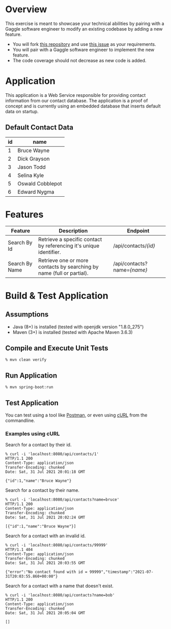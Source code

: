 # Overview
This exercise is meant to showcase your technical abilities by pairing with a Gaggle software engineer to modify an existing codebase by adding a new feature.
* You will fork [this repository](https://github.com/gaggle-net/candidate-technical-assessment-pairing-exercise) and use [this issue](https://github.com/gaggle-net/candidate-technical-assessment-pairing-exercise/issues/1) as your requirements.
* You will pair with a Gaggle software engineer to implement the new feature.
* The code coverage should not decrease as new code is added.

# Application
This application is a Web Service responsible for providing contact information from our contact database. The application is a proof of concept and is currently using an embedded database that inserts default data on startup.

## Default Contact Data
| id | name |
| --- | --- |
| 1 | Bruce Wayne |
| 2 | Dick Grayson |
| 3 | Jason Todd |
| 4 | Selina Kyle |
| 5 | Oswald Cobblepot |
| 6 | Edward Nygma |

# Features
| Feature | Description | Endpoint |
| --- | --- | --- |
| Search By Id  | Retrieve a specific contact by referencing it's unique identifier. | /api/contacts/_{id}_ |
| Search By Name  | Retrieve one or more contacts by searching by name (full or partial).  | /api/contacts?name=_{name}_ |

# Build & Test Application
## Assumptions
* Java (8+) is installed (tested with openjdk version "1.8.0_275")
* Maven (3+) is installed (tested with Apache Maven 3.6.3)

## Compile and Execute Unit Tests
```shell
% mvn clean verify
```

## Run Application
```shell
% mvn spring-boot:run
```

## Test Application
You can test using a tool like [Postman](https://www.postman.com/), or even using [cURL](https://curl.se/docs/manpage.html) from the commandline.

### Examples using cURL
Search for a contact by their id.
```shell
% curl -i 'localhost:8080/api/contacts/1'
HTTP/1.1 200 
Content-Type: application/json
Transfer-Encoding: chunked
Date: Sat, 31 Jul 2021 20:01:18 GMT

{"id":1,"name":"Bruce Wayne"}
```
Search for a contact by their name.
```shell
% curl -i 'localhost:8080/api/contacts?name=bruce'
HTTP/1.1 200 
Content-Type: application/json
Transfer-Encoding: chunked
Date: Sat, 31 Jul 2021 20:02:24 GMT

[{"id":1,"name":"Bruce Wayne"}]
```
Search for a contact with an invalid id.
```shell
% curl -i 'localhost:8080/api/contacts/99999'
HTTP/1.1 404 
Content-Type: application/json
Transfer-Encoding: chunked
Date: Sat, 31 Jul 2021 20:03:55 GMT

{"error":"No contact found with id = 99999","timestamp":"2021-07-31T20:03:55.860+00:00"}
```
Search for a contact with a name that doesn't exist.
```shell
% curl -i 'localhost:8080/api/contacts?name=bob'
HTTP/1.1 200 
Content-Type: application/json
Transfer-Encoding: chunked
Date: Sat, 31 Jul 2021 20:05:04 GMT

[]
```
